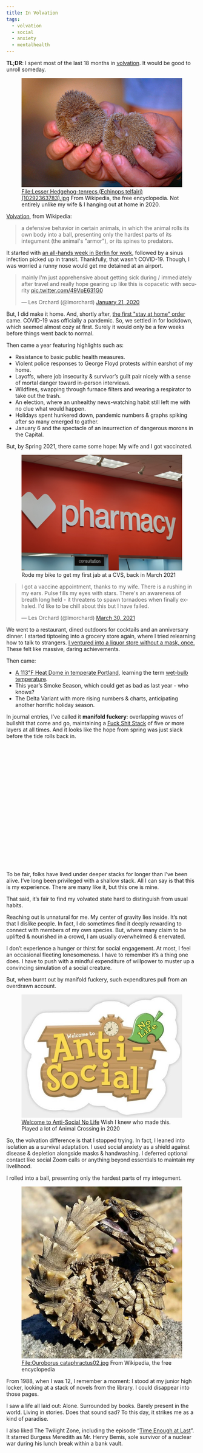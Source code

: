 ```yaml
---
title: In Volvation
tags:
  - volvation
  - social
  - anxiety
  - mentalhealth
---
```


**TL;DR**: I spent most of the last 18 months in [volvation][]. It would be good to unroll someday.

<!--more-->

<figure>
<img src="./Lesser_Hedgehog.jpg"  class="fullwidth thumbnail" />
<figcaption><a href="https://en.wikipedia.org/wiki/File:Lesser_Hedgehog-tenrecs_(Echinops_telfairi)_(10292363783).jpg">File:Lesser Hedgehog-tenrecs (Echinops telfairi) (10292363783).jpg</a> From Wikipedia, the free encyclopedia. Not entirely unlike my wife & I hanging out at home in 2020.</figcaption>
</figure>

[Volvation], from Wikipedia:

[volvation]: https://en.wikipedia.org/wiki/Volvation

> a defensive behavior in certain animals, in which the animal rolls its own body into a ball, presenting only the hardest parts of its integument (the animal's "armor"), or its spines to predators.

It started with [an all-hands week in Berlin for work][berlin], followed by a sinus infection picked up in transit. Thankfully, that wasn't COVID-19. Though, I was worried a runny nose would get me detained at an airport.

[berlin]: https://wiki.mozilla.org/All_Hands/Berlin2020

<blockquote class="twitter-tweet"><p lang="en" dir="ltr">mainly I&#39;m just apprehensive about getting sick during / immediately after travel and really hope gearing up like this is copacetic with security <a href="https://t.co/49VpE631G0">pic.twitter.com/49VpE631G0</a></p>&mdash; Les Orchard (@lmorchard) <a href="https://twitter.com/lmorchard/status/1219706169029083136?ref_src=twsrc%5Etfw">January 21, 2020</a></blockquote>

But, I did make it home. And, shortly after, [the first "stay at home" order][stayhome] came. COVID-19 was officially a pandemic. So, we settled in for lockdown, which seemed almost cozy at first. Surely it would only be a few weeks before things went back to normal.

[stayhome]: https://www.opb.org/news/article/oregon-stay-at-home-order-coronavirus-covid-19-kate-brown/

Then came a year featuring highlights such as:

- Resistance to basic public health measures.
- Violent police responses to George Floyd protests within earshot of my home.
- Layoffs, where job insecurity & survivor’s guilt pair nicely with a sense of mortal danger toward in-person interviews.
- Wildfires, swapping through furnace filters and wearing a respirator to take out the trash.
- An election, where an unhealthy news-watching habit still left me with no clue what would happen.
- Holidays spent hunkered down, pandemic numbers & graphs spiking after so many emerged to gather.
- January 6 and the spectacle of an insurrection of dangerous morons in the Capital.

But, by Spring 2021, there came some hope: My wife and I got vaccinated.

<figure>
<img src="./pharmacy.jpg" />
<figcaption>Rode my bike to get my first jab at a CVS, back in March 2021</figcaption>
</figure>

<blockquote class="twitter-tweet"><p lang="en" dir="ltr">I got a vaccine appointment, thanks to my wife. There is a rushing in my ears. Pulse fills my eyes with stars. There&#39;s an awareness of breath long held - it threatens to spawn tornadoes when finally exhaled. I&#39;d like to be chill about this but I have failed.</p>&mdash; Les Orchard (@lmorchard) <a href="https://twitter.com/lmorchard/status/1376962089399414786?ref_src=twsrc%5Etfw">March 30, 2021</a></blockquote>

We went to a restaurant, dined outdoors for cocktails and an anniversary dinner. I started tiptoeing into a grocery store again, where I tried relearning how to talk to strangers. [I ventured into a liquor store without a mask, once.][liquor store] These felt like massive, daring achievements.

[liquor store]: https://twitter.com/lmorchard/status/1420132695145730048

Then came:

- [A 113℉ Heat Dome in temperate Portland][heat dome], learning the term [wet-bulb temperature][].
- This year’s Smoke Season, which could get as bad as last year - who knows?
- The Delta Variant with more rising numbers & charts, anticipating another horrific holiday season.

[heat dome]: https://www.theguardian.com/us-news/2021/jun/28/portland-seattle-heatwave-heat-dome-temperatures
[wet-bulb temperature]: https://en.wikipedia.org/wiki/Wet-bulb_temperature

In journal entries, I’ve called it **manifold fuckery**: overlapping waves of bullshit that come and go, maintaining a [Fuck Shit Stack][] of five or more layers at all times. And it looks like the hope from spring was just slack before the tide rolls back in.

[fuck shit stack]: https://www.youtube.com/watch?v=DW_7P8X9MUU

<figure class="video-container"><iframe class="lazyload" width="560" height="315" src="" data-src="//www.youtube.com/embed/DW_7P8X9MUU" frameborder="0" allowfullscreen></iframe></figure>

To be fair, folks have lived under deeper stacks for longer than I’ve been alive. I’ve long been privileged with a shallow stack. All I can say is that this is my experience. There are many like it, but this one is mine.

That said, it’s fair to find my volvated state hard to distinguish from usual habits.

Reaching out is unnatural for me. My center of gravity lies inside. It’s not that I dislike people. In fact, I do sometimes find it deeply rewarding to connect with members of my own species. But, where many claim to be uplifted & nourished in a crowd, I am usually overwhelmed & enervated.

I don’t experience a hunger or thirst for social engagement. At most, I feel an occasional fleeting lonesomeness. I have to remember it’s a thing one does. I have to push with a mindful expenditure of willpower to muster up a convincing simulation of a social creature.

But, when burnt out by manifold fuckery, such expenditures pull from an overdrawn account.

<figure>
<img src="./antisocial.jpg" />
<figcaption><a href="https://www.google.com/search?q=anti-social+no+life+animal+crossing">Welcome to Anti-Social No Life</a> Wish I knew who made this. Played a lot of Animal Crossing in 2020</figcaption>
</figure>

So, the volvation difference is that I stopped trying. In fact, I leaned into isolation as a survival adaptation. I used social anxiety as a shield against disease & depletion alongside masks & handwashing. I deferred optional contact like social Zoom calls or anything beyond essentials to maintain my livelihood.

I rolled into a ball, presenting only the hardest parts of my integument.

<figure>
<img src="./Ouroborus_cataphractus02.jpg" />
<figcaption><a href="https://en.wikipedia.org/wiki/File:Ouroborus_cataphractus02.jpg">File:Ouroborus cataphractus02.jpg</a> From Wikipedia, the free encyclopedia</figcaption>
</figure>

From 1988, when I was 12, I remember a moment: I stood at my junior high locker, looking at a stack of novels from the library. I could disappear into those pages.

I saw a life all laid out: Alone. Surrounded by books. Barely present in the world. Living in stories. Does that sound sad? To this day, it strikes me as a kind of paradise.

I also liked The Twilight Zone, including the episode “[Time Enough at Last][]”. It starred Burgess Meredith as Mr. Henry Bemis, sole survivor of a nuclear war during his lunch break within a bank vault.

[time enough at last]: https://www.youtube.com/watch?v=oLoNGRVeC7Y

<figure class="video-container"><iframe class="lazyload" width="560" height="315" src="" data-src="//www.youtube.com/embed/oLoNGRVeC7Y" frameborder="0" allowfullscreen></iframe></figure>

It was a rerun, already older than me. But, it seemed written just for me. Bemis was a bookish man, like me but grown up. After being tortured by everyone for his bumbling introversion, after wandering the nuclear wreckage, he finds an intact pile of library books. Time enough at last to do nothing but read. Then, his thick, heavy glasses fall off and shatter.

I thought the whole episode was cruel horror. But I did internalize something: I’d always need someone to fix my glasses. And someone to pay me for work, so I could buy books & glasses & food. Wild west mountain man legends notwithstanding, it seemed unlikely I could account for these things on my own. I couldn’t disappear so easily.

That realization itself didn’t make anything easier. It just convinced me of the need to reach out, despite the ease of curling up.

So, I think I need to de-volvate. It was meant to be temporary, anyway. Like what a hedgehog would do until it’s safe enough to resume snuffling through the world. It’s not entirely safe, but it never is. So it goes.

I’d like to write an optimistic conclusion here. Next steps in a decisive action plan. But, I don’t have a transformative one-weird-trick to resolve everything.

The best I can come up with is that I need to start trying again. Get back to pushing myself to attempt connections. Stay reasonably safe, yet reach out. Resist the urge to curl up, yet give myself a break when necessary. It’s an awkward, unsatisfying grind.

So, uh, yeah: [How're ya now?](https://www.youtube.com/watch?v=HZAz_MROU2I)

<figure class="video-container"><iframe class="lazyload" width="560" height="315" src="" data-src="//www.youtube.com/embed/HZAz_MROU2I" frameborder="0" allowfullscreen></iframe></figure>

<script async src="https://platform.twitter.com/widgets.js" charset="utf-8"></script> 